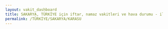 ```yaml
---
layout: vakit_dashboard
title: SAKARYA, TÜRKİYE için iftar, namaz vakitleri ve hava durumu - ilçe/eyalet seç
permalink: /TÜRKİYE/SAKARYA/KARASU
---
```


<script type="text/javascript">
  var GLOBAL_COUNTRY = 'TÜRKİYE';
  var GLOBAL_CITY = 'SAKARYA';
  var GLOBAL_STATE = 'KARASU';
  var lat = 72;
  var lon = 21;
</script>
